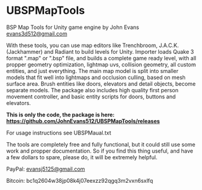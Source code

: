 # UBSPMapTools
BSP Map Tools for Unity game engine by John Evans evans3d512@gmail.com

With these tools, you can use map editors like Trenchbroom, J.A.C.K.(Jackhammer) and Radiant to build levels for Unity.
Importer loads Quake 3 format ".map" or ".bsp" file, and builds a complete game ready level, with all propper geometry optimization, lightmap uvs,
collision geometry, all custom entities, and just everything. The main map model is split into smaller models that fit well into lightmaps and occlusion culling, based on mesh surface area.
Brush entities like doors, elevators and detail objects, become separate models. The package also includes high quality first person movement controller, and basic entity scripts for
doors, buttons and elevators.

**This is only the code, the package is here: https://github.com/JohnEvans512/UBSPMapTools/releases**

For usage instructions see UBSPMaual.txt

The tools are completely free and fully functional, but it could still use some work and propper documentation.
So if you find this thing useful, and have a few dollars to spare, please do, it will be extremely helpful.

PayPal: evansj5125@gmail.com

Bitcoin: bc1q2604w38jp08k4j07eexzz92qgq3m2vxn6sxlfq
